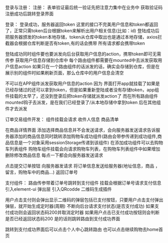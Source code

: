 登录与注册：
注册： 表单验证最后统一验证先把注意力集中在业务中
获取验证码
注册成功后跳转登录界面

登录：
登录成功，服务器返回token 这里的接口不完美用户信息和token都返回了，正常只需token后台根据token来解析出用户相关信息(比如：id)
登陆成功后把服务器颁发的token本地存储，token从仓库中取出也是通过本地存储，axios拦截器会根据仓库判断是否有token,有的话会携带   所有请求都会携带token

登陆成功同时组件要也要派发向后台获取用户信息的action，携带token即可无需传参  获取用户信息存储到仓库中   每个路由组件都需要在mounted中去派发获取用户信息action   如果只在一个路由组件的话派发的话，确实会存储到仓库，但是在展示别的组件时如果刷新页面，那么仓库中的用户信息会清空

不可以在APP组件派发获取用户信息的action  因为 界面打开app就挂载了如果是已经存储过的还可以拿到token，但是如果重新登陆或者没有存储token，app组件挂载的太早了，还没到登录后把token存储就派发action了
而在所有路由组件mounted钩子去派发，是在我们已经登录了/从本地存储中拿到token 后在其他组件才去派发


订单交易组件开发：
组件挂载会请求 收件人信息  商品清单


在商品详情界面 添加选择商品信息并不会发送请求，会向服务器发送请求告诉服务器添加的商品信息同时跳转添加购物车成功组件(路由会带参传递到成功组件,商品信息是一个对象采用sessionStorage传递到该组件)  在添加成功组件可以去购物车列表组件
购物车组件挂载会向请求购物车列表，在购物车列表组件中如果增加删除修改商品信息 每点一下都会向服务器发送请求

点击提交订单按钮 向服务器发请求 将订单信息发送给服务器(地址信息，商品 ，留言，购物车中的商品...) 返回订单号

支付组件：
路由传参带着订单号跳转到支付组件 挂载会根据订单号请求支付信息
引入element-ui 弹出层
引入QRcodde 二维码生成插件

用户点击支付则会弹出显示二维码的弹层包括已支付按钮，只要用户点击支付弹出弹层，就开始生成定时器(周期) 不断向后台请求支付状态(是否支付成功) 如果支付成功则会返回状态码200并取消定时器
如果用户点击已支付成功按钮则会判断是否已经返回状态码200 是的话则跳转路由到支付成功界面

跳转到支付成功界面后可以点击个人中心跳转路由 也可以点击继续购物去home首页





